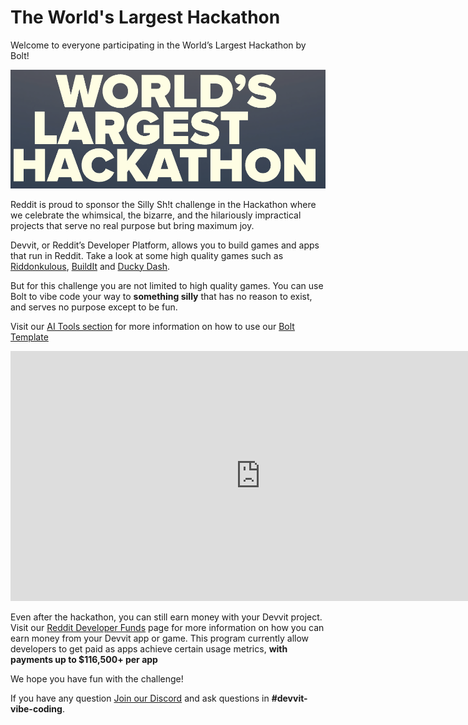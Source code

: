 # The World's Largest Hackathon

Welcome to everyone participating in the World’s Largest Hackathon by Bolt!

[![Hackathon Logo](./assets/ai-tools/hackathon-logo.png)](https://hackathon.dev)

Reddit is proud to sponsor the Silly Sh!t challenge in the Hackathon where we celebrate the whimsical, the bizarre, and the hilariously impractical projects that serve no real purpose but bring maximum joy.

Devvit, or Reddit’s Developer Platform, allows you to build games and apps that run in Reddit. Take a look at some high quality games such as [Riddonkulous](https://www.reddit.com/r/riddonkulous/), [BuildIt](https://www.reddit.com/r/buildit/) and [Ducky Dash](https://www.reddit.com/r/RedditGames/comments/1l2vq3t/daily_challenge_ducky_dash_june_4_2025/).

But for this challenge you are not limited to high quality games. You can use Bolt to vibe code your way to **something silly** that has no reason to exist, and serves no purpose except to be fun.

Visit our [AI Tools section](devvit_web/ai_tools.mdx) for more information on how to use our [Bolt Template](https://github.com/reddit/devvit-bolt-starter-experimental)

<iframe
  width="800px"
  height="400px"
  src="https://www.youtube.com/embed/uI85NRCoQNU"
  title="Using the Bolt x Devvit template"
  frameborder="0"
  allow="accelerometer; autoplay; clipboard-write; encrypted-media; gyroscope; picture-in-picture; web-share"
  referrerpolicy="strict-origin-when-cross-origin"
  allowfullscreen
></iframe>

Even after the hackathon, you can still earn money with your Devvit project. Visit our [Reddit Developer Funds](reddit_developer_funds.md) page for more information on how you can earn money from your Devvit app or game. This program currently allow developers to get paid as apps achieve certain usage metrics, **with payments up to $116,500+ per app**

We hope you have fun with the challenge!

If you have any question [Join our Discord](https://discord.gg/Cd43ExtEFS) and ask questions in **#devvit-vibe-coding**.
